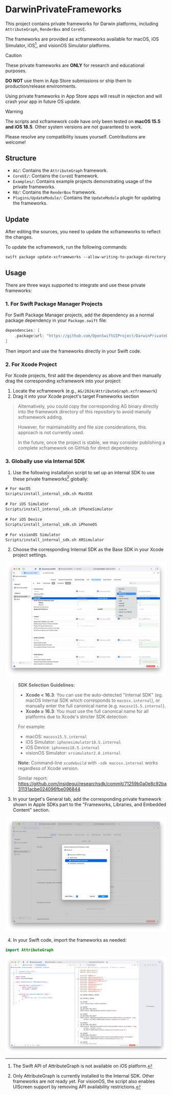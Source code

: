 # DarwinPrivateFrameworks

This project contains private frameworks for Darwin platforms, including `AttributeGraph`, `RenderBox` and `CoreUI`.

The frameworks are provided as xcframeworks available for macOS, iOS Simulator, iOS[^1], and visionOS Simulator platforms.

> [!CAUTION]
> These private frameworks are **ONLY** for research and educational purposes.
>
> **DO NOT** use them in App Store submissions or ship them to production/release environments.
>
> Using private frameworks in App Store apps will result in rejection and will crash your app in future OS update.

> [!WARNING]
> The scripts and xcframework code have only been tested on **macOS 15.5 and iOS 18.5**. Other system versions are not guaranteed to work.
>
> Please resolve any compatibility issues yourself. Contributions are welcome!

## Structure

- `AG/`: Contains the `AttributeGraph` framework.
- `CoreUI/`: Contains the `CoreUI` framework.
- `Examples/`: Contains example projects demonstrating usage of the private frameworks.
- `RB/`: Contains the `RenderBox` framework.
- `Plugins/UpdateModule/`: Contains the `UpdateModule` plugin for updating the frameworks.

## Update

After editing the sources, you need to update the xcframeworks to reflect the changes.

To update the xcframework, run the following commands:

```shell
swift package update-xcframeworks --allow-writing-to-package-directory
```

## Usage

There are three ways supported to integrate and use these private frameworks:

### 1. For Swift Package Manager Projects

For Swift Package Manager projects, add the dependency as a normal package dependency in your `Package.swift` file:

```swift
dependencies: [
    .package(url: "https://github.com/OpenSwiftUIProject/DarwinPrivateFrameworks.git", from: "0.0.2"),
]
```

Then import and use the frameworks directly in your Swift code.

### 2. For Xcode Project

For Xcode projects, first add the dependency as above and then manually drag the corresponding xcframework into your project:

1. Locate the xcframework (e.g., `AG/2024/AttributeGraph.xcframework`)
2. Drag it into your Xcode project's target Frameworks section

> Alternatively, you could copy the corresponding AG binary directly into the framework directory of this repository to avoid manully xcframework adding.
>
> However, for maintainability and file size considerations, this approach is not currently used.
>
> In the future, once the project is stable, we may consider publishing a complete xcframework on GitHub for direct dependency.

### 3. Globally use via Internal SDK

1. Use the following installation script to set up an internal SDK to use these private frameworks[^2] globally:

```shell
# For macOS
Scripts/install_internal_sdk.sh MacOSX

# For iOS Simulator
Scripts/install_internal_sdk.sh iPhoneSimulator

# For iOS Device
Scripts/install_internal_sdk.sh iPhoneOS

# For visionOS Simulator
Scripts/install_internal_sdk.sh XRSimulator
```

2. Choose the corresponding Internal SDK as the Base SDK in your Xcode project settings.

![](Screenshots/base_sdk.png)

> **SDK Selection Guidelines:**
>
> - **Xcode < 16.3**: You can use the auto-detected "Internal SDK" (eg. macOS Internal SDK which corresponds to `macosx.internal`), or manually enter the full canonical name (e.g. `macosx15.5.internal`).
> - **Xcode ≥ 16.3**: You must use the full canonical name for all platforms due to Xcode's stricter SDK detection:
>
> For example:
> - macOS: `macosx15.5.internal`
> - iOS Simulator: `iphonesimulator18.5.internal`
> - iOS Device: `iphoneos18.5.internal`
> - visionOS Simulator: `xrsimulator2.0.internal`
>
> **Note**: Command-line `xcodebuild` with `-sdk macosx.internal` works regardless of Xcode version.
>
> Similar report: https://github.com/insidegui/researchsdk/commit/71259b0a0e8c92ba31131acbe024096fbe096844

3. In your target's General tab, add the corresponding private framework shown in Apple SDKs part to the "Frameworks, Libraries, and Embedded Content" section.

![](Screenshots/add_framework.png)

4. In your Swift code, import the frameworks as needed:

```swift
import AttributeGraph
```

![](Screenshots/import_framework.png)

[^1]: The Swift API of AttributeGraph is not available on iOS platform.

[^2]: Only AttributeGraph is currently installed to the Internal SDK. Other frameworks are not ready yet. For visionOS, the script also enables UIScreen support by removing API availability restrictions.
